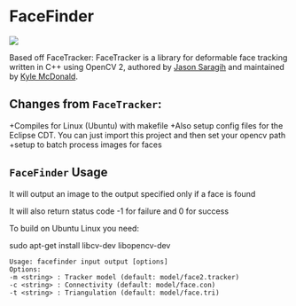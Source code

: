 # FaceFinder


<img src="https://raw.github.com/ieee8023/FaceFinder/master/joe-found.png"/>

Based off FaceTracker:
FaceTracker is a library for deformable face tracking written in C++ using OpenCV 2, authored by [Jason Saragih](http://jsaragih.org/) and maintained by [Kyle McDonald](http://kylemcdonald.net/).

## Changes from `FaceTracker`:

+Compiles for Linux (Ubuntu) with makefile
+Also setup config files for the Eclipse CDT. You can just import this project and then set your opencv path
+setup to batch process images for faces


## `FaceFinder` Usage

It will output an image to the output specified only if a face is found

It will also return status code -1 for failure and 0 for success

To build on Ubuntu Linux you need: 

sudo apt-get install libcv-dev libopencv-dev


````
Usage: facefinder input output [options]
Options:
-m <string> : Tracker model (default: model/face2.tracker)
-c <string> : Connectivity (default: model/face.con)
-t <string> : Triangulation (default: model/face.tri)

````
